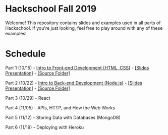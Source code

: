 # Hackschool Fall 2019
Welcome! This repository contains slides and examples used in all parts of Hackschool. If you're just looking, feel free to play around with any of these examples!

# Schedule

Part 1 (10/15) - [Intro to Front-end Development (HTML, CSS)](part-1-intro-to-frontend) - [[Slides Presentation]](https://docs.google.com/presentation/d/1q2eMOC5iNk-dF3q3ytrTTCh-0dRzjcSKGOeFNfX_VCA/edit?usp=sharing) - [[Source Folder]](https://github.com/acmucsd/hackschool/tree/master/part-1-intro-to-frontend)

Part 2 (10/22) - [Intro to Back-end Development (Node.js)](part-2-intro-to-backend)  - [[Slides Presentation]](https://docs.google.com/presentation/d/1x_XGSfqG3R9hMudw3pg2SQgj89CiZzoT_FGwlJ_mbWo/edit?usp=sharing) - [[Source Folder]](https://github.com/acmucsd/hackschool/tree/master/part-2-intro-to-backend)

Part 3 (10/29) - React

Part 4 (11/05) - APIs, HTTP, and How the Web Works

Part 5 (11/12) - Storing Data with Databases (MongoDB)

Part 6 (11/19) - Deploying with Heroku
